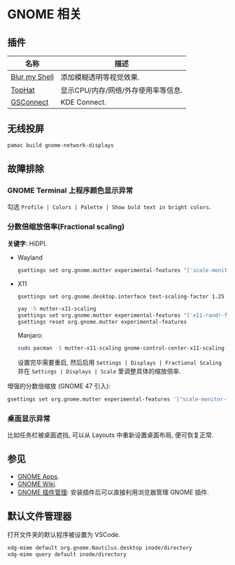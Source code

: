 # GNOME 相关

## 插件

| 名称            | 描述                                |
| --------------- | ----------------------------------- |
| [Blur my Shell] | 添加模糊透明等视觉效果.             |
| [TopHat]        | 显示CPU/内存/网络/外存使用率等信息. |
| [GSConnect]     | KDE Connect.                        |

[blur my shell]: https://extensions.gnome.org/extension/3193/blur-my-shell/
[tophat]: https://extensions.gnome.org/extension/5219/tophat/
[gsconnect]: https://extensions.gnome.org/extension/1319/gsconnect/

## 无线投屏

```sh
pamac build gnome-network-displays
```

## 故障排除

### GNOME Terminal 上程序颜色显示异常

勾选 `Profile | Colors | Palette | Show bold text in bright colors`.

### 分数倍缩放倍率(Fractional scaling)

**关键字**: HiDPI.

- Wayland

    ```sh
    gsettings set org.gnome.mutter experimental-features "['scale-monitor-framebuffer']"
    ```

- X11

    ```sh
    gsettings set org.gnome.desktop.interface text-scaling-factor 1.25
    ```

    ```sh
    yay -S mutter-x11-scaling
    gsettings set org.gnome.mutter experimental-features "['x11-randr-fractional-scaling']" # 启用
    gsettings reset org.gnome.mutter experimental-features                                  # 禁用
    ```

    Manjaro:

    ```sh
    sudo pacman -S mutter-x11-scaling gnome-control-center-x11-scaling
    ```

    设置完毕需要重启, 然后启用 `Settings | Displays | Fractional Scaling` 并在 `Settings | Displays | Scale` 里调整具体的缩放倍率.

增强的分数倍缩放 (GNOME 47 引入):

```sh
gsettings set org.gnome.mutter experimental-features '["scale-monitor-framebuffer", "xwayland-native-scaling"]'
```

### 桌面显示异常

比如任务栏被桌面遮挡, 可以从 Layouts 中重新设置桌面布局, 便可恢复正常.

## 参见

- [GNOME Apps](https://wiki.gnome.org/Apps).
- [GNOME Wiki](https://wiki.gnome.org/Home).
- [GNOME 插件管理](https://extensions.gnome.org/): 安装插件后可以直接利用浏览器管理 GNOME 插件.

## 默认文件管理器

打开文件夹的默认程序被设置为 VSCode.

```sh
xdg-mime default org.gnome.Nautilus.desktop inode/directory
xdg-mime query default inode/directory
```
